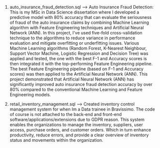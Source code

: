 1. auto_insurance_fraud_detection.sql --> Auto Insurance Fraud Detection: This is my MSc in Data Science dissertation where I developed a predictive model with 80% accuracy that can evaluate the seriousness of fraud of the auto insurance claims by combining Machine Learning algorithm with Feature Engineering techniques and Artificial Neural Network (ANN). In this project, I've used five-fold cross-validation technique to the algorithms to reduce variance in performance evaluation and mitigate overfitting or underfitting issues. Various Machine Learning algorithms (Random Forest, K-Nearest Neighbour, Support Vector Machine, Logistic Regression and Decision Tree) was applied and tested, the one with the best F-1 and Accuracy scores is then integrated it with the top-performing Feature Engineering pipeline. The best Feature Engineering pipeline (based on F-1 and Accuracy scores) was then applied to the Artificial Neural Network (ANN). This project demonstrated that Artificial Neural Network (ANN) has significantly improved auto insurance fraud detection accuracy by over 80% compared to the conventional Machine Learning and Feature Engineering models. 

2. retail_inventory_management.sql --> Created inventory control management system for when Im a Data trainee in Bravissimo. The code of course is not attached to the back-end and front-end software/applications/extensions due to GDPR reason. This system enables the organizations to manage the inventory, suppliers, user access, purchase orders, and customer orders. Which in turn enhance productivity, reduce errors, and provide a clear overview of inventory status and movements within the organization. 
